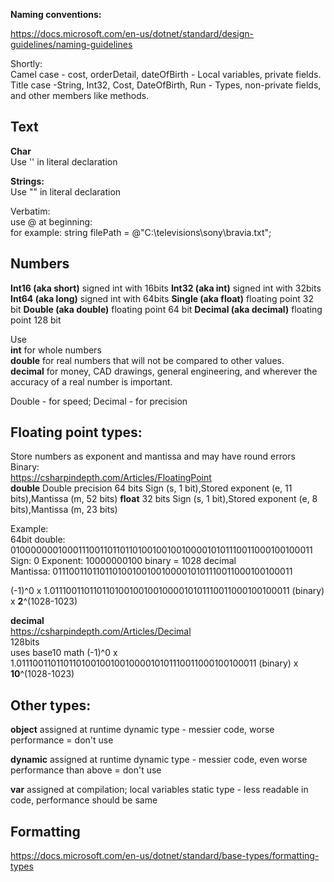 **Naming conventions:**

https://docs.microsoft.com/en-us/dotnet/standard/design-guidelines/naming-guidelines

Shortly:  
Camel case - cost, orderDetail, dateOfBirth - Local variables, private fields.
Title case -String, Int32, Cost, DateOfBirth, Run - Types, non-private fields, and other members like methods.

## Text

**Char**  
Use '' in literal declaration

**Strings:**  
Use "" in literal declaration

Verbatim:  
use @ at beginning:  
for example: string filePath = @"C:\televisions\sony\bravia.txt";  

## Numbers
**Int16 (aka short)** signed int with 16bits
**Int32 (aka int)** signed int with 32bits
**Int64 (aka long)** signed int with 64bits
**Single (aka float)** floating point 32 bit
**Double (aka double)** floating point 64 bit
**Decimal (aka decimal)** floating point 128 bit

Use  
**int** for whole numbers  
**double** for real numbers that will not be compared to other values.   
**decimal** for money, CAD drawings, general engineering, and wherever the accuracy of a real number is important.

Double - for speed; Decimal - for precision

## Floating point types:
Store numbers as exponent and mantissa and may have round errors
Binary:  
https://csharpindepth.com/Articles/FloatingPoint  
**double** 
Double precision
64 bits
Sign (s, 1 bit),Stored exponent (e, 11 bits),Mantissa (m, 52 bits)
**float** 
32 bits
Sign (s, 1 bit),Stored exponent (e, 8 bits),Mantissa (m, 23 bits)

Example:  
64bit double:  
0100000001000111001101101101001001001000010101110011000100100011  
Sign: 0
Exponent: 10000000100 binary = 1028 decimal  
Mantissa: 0111001101101101001001001000010101110011000100100011  

(-1)^0 x 1.0111001101101101001001001000010101110011000100100011 (binary) x **2**^(1028-1023)  

**decimal**  
https://csharpindepth.com/Articles/Decimal  
128bits  
uses base10 math
(-1)^0 x 1.0111001101101101001001001000010101110011000100100011 (binary) x **10**^(1028-1023)

## Other types:
**object** 
assigned at runtime 
dynamic type - messier code, worse performance = don't use  

**dynamic**
assigned at runtime 
dynamic type - messier code, even worse performance than above = don't use  

**var**
assigned at compilation; local variables
static type - less readable in code, performance should be same


## Formatting  
https://docs.microsoft.com/en-us/dotnet/standard/base-types/formatting-types